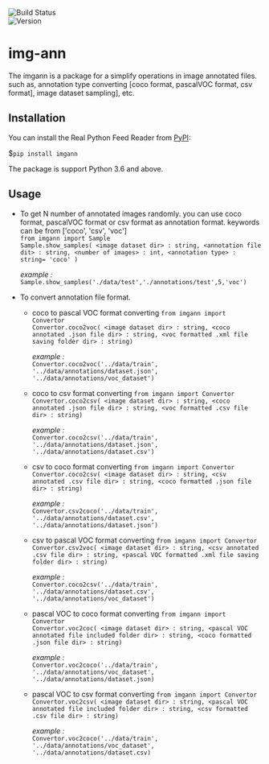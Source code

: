 ![Build Status](https://travis-ci.com/nipdep/img-ann.svg?branch=main)\
![Version](https://img.shields.io/pypi/v/imgann)

# img-ann

The imgann is a package for a simplify operations in image annotated files.
such as, annotation type converting \[coco format, pascalVOC format, csv format], image dataset sampling], etc.


## Installation
You can install the Real Python Feed Reader from [PyPI](https://pypi.org/project/imgann/):

$`pip install imgann`

The package is support Python 3.6 and above.
 
## Usage

 
 - To get N number of annotated images randomly.
    you can use coco format, pascalVOC format or csv format as annotation format.
    <annotation type> keywords can be from \['coco', 'csv', 'voc'] \
 `from imgann import Sample ` \
 `Sample.show_samples( <image dataset dir> : string, <annotation file dit> : string, <number of images> : int, <annotation type> : string= 'coco' )` 
 
    _example :_ \
    `Sample.show_samples('./data/test','./annotations/test',5,'voc')` 
    
 - To convert annotation file format.
    - coco to pascal VOC format converting
    `from imgann import Convertor` \
    `Convertor.coco2voc( <image dataset dir> : string, <coco annotated .json file dir> : string, <voc formatted .xml file saving folder dir> : string)` 
    
        _example :_ \
        `Convertor.coco2voc('../data/train', '../data/annotations/dataset.json', '../data/annotations/voc_dataset')`
    
    - coco to csv format converting
    `from imgann import Convertor` \
    `Convertor.coco2csv( <image dataset dir> : string, <coco annotated .json file dir> : string, <voc formatted .csv file dir> : string)` 
     
        _example :_ \
        `Convertor.coco2csv('../data/train', '../data/annotations/dataset.json', '../data/annotations/dataset.csv')`
    
 
    - csv to coco format converting
    `from imgann import Convertor` \
    `Convertor.coco2csv( <image dataset dir> : string, <csv annotated .csv file dir> : string, <coco formatted .json file dir> : string)` 

        _example :_ \
        `Convertor.csv2coco('../data/train', '../data/annotations/dataset.csv', '../data/annotations/dataset.json')` 
         
    - csv to pascal VOC format converting
    `from imgann import Convertor` \
    `Convertor.csv2voc( <image dataset dir> : string, <csv annotated .csv file dir> : string, <pascal VOC formatted .xml file saving folder dir> : string)` 

        _example :_ \
        `Convertor.coco2csv('../data/train', '../data/annotations/dataset.csv', '../data/annotations/voc_dataset')` 
       
    - pascal VOC to coco format converting
    `from imgann import Convertor` \
    `Convertor.voc2coc( <image dataset dir> : string, <pascal VOC annotated file included folder dir> : string, <coco formatted .json file dir> : string)`
    
        _example :_ \
        `Convertor.voc2coco('../data/train', '../data/annotations/voc_dataset', '../data/annotations/dataset.json)`
        
     - pascal VOC to csv format converting
    `from imgann import Convertor` \
    `Convertor.voc2csv( <image dataset dir> : string, <pascal VOC annotated file included folder dir> : string, <csv formatted .csv file dir> : string)`
    
        _example :_ \
        `Convertor.voc2coco('../data/train', '../data/annotations/voc_dataset', '../data/annotations/dataset.csv)`
    

        
    

 
 
 
